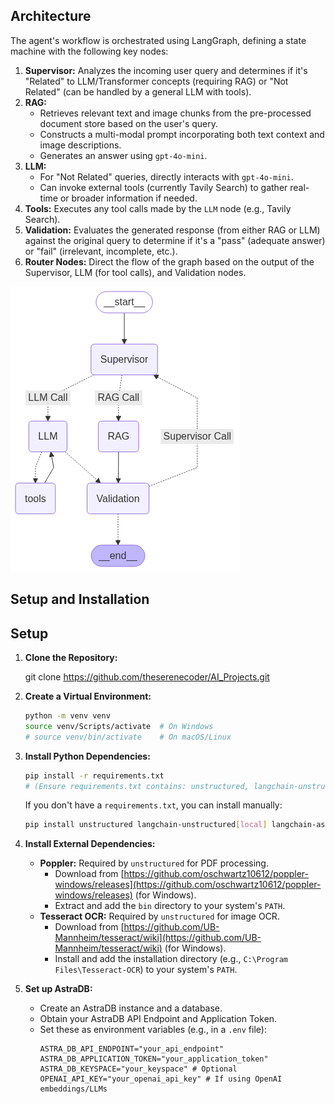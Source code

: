 ## Architecture

The agent's workflow is orchestrated using LangGraph, defining a state machine with the following key nodes:

1.  **Supervisor:** Analyzes the incoming user query and determines if it's "Related" to LLM/Transformer concepts (requiring RAG) or "Not Related" (can be handled by a general LLM with tools).
2.  **RAG:**
    * Retrieves relevant text and image chunks from the pre-processed document store based on the user's query.
    * Constructs a multi-modal prompt incorporating both text context and image descriptions.
    * Generates an answer using `gpt-4o-mini`.
3.  **LLM:**
    * For "Not Related" queries, directly interacts with `gpt-4o-mini`.
    * Can invoke external tools (currently Tavily Search) to gather real-time or broader information if needed.
4.  **Tools:** Executes any tool calls made by the `LLM` node (e.g., Tavily Search).
5.  **Validation:** Evaluates the generated response (from either RAG or LLM) against the original query to determine if it's a "pass" (adequate answer) or "fail" (irrelevant, incomplete, etc.).
6.  **Router Nodes:** Direct the flow of the graph based on the output of the Supervisor, LLM (for tool calls), and Validation nodes.

![LangGraph Agent Flow](Projects\RAG_Agent_with_Tavily\content\output.png)

## Setup and Installation


## Setup

1.  **Clone the Repository:**
    
    git clone [<https://github.com/theserenecoder/AI_Projects.git>](https://github.com/theserenecoder/AI_Projects.git)
    

2.  **Create a Virtual Environment:**
    ```bash
    python -m venv venv
    source venv/Scripts/activate  # On Windows
    # source venv/bin/activate    # On macOS/Linux
    ```

3.  **Install Python Dependencies:**
    ```bash
    pip install -r requirements.txt
    # (Ensure requirements.txt contains: unstructured, langchain-unstructured[local], langchain-astradb, pypdf, python-dotenv, etc.)
    ```
    If you don't have a `requirements.txt`, you can install manually:
    ```bash
    pip install unstructured langchain-unstructured[local] langchain-astradb pypdf python-dotenv
    ```

4.  **Install External Dependencies:**
    * **Poppler:** Required by `unstructured` for PDF processing.
        * Download from [https://github.com/oschwartz10612/poppler-windows/releases](https://github.com/oschwartz10612/poppler-windows/releases) (for Windows).
        * Extract and add the `bin` directory to your system's `PATH`.
    * **Tesseract OCR:** Required by `unstructured` for image OCR.
        * Download from [https://github.com/UB-Mannheim/tesseract/wiki](https://github.com/UB-Mannheim/tesseract/wiki) (for Windows).
        * Install and add the installation directory (e.g., `C:\Program Files\Tesseract-OCR`) to your system's `PATH`.

5.  **Set up AstraDB:**
    * Create an AstraDB instance and a database.
    * Obtain your AstraDB API Endpoint and Application Token.
    * Set these as environment variables (e.g., in a `.env` file):
        ```
        ASTRA_DB_API_ENDPOINT="your_api_endpoint"
        ASTRA_DB_APPLICATION_TOKEN="your_application_token"
        ASTRA_DB_KEYSPACE="your_keyspace" # Optional
        OPENAI_API_KEY="your_openai_api_key" # If using OpenAI embeddings/LLMs
        ```
